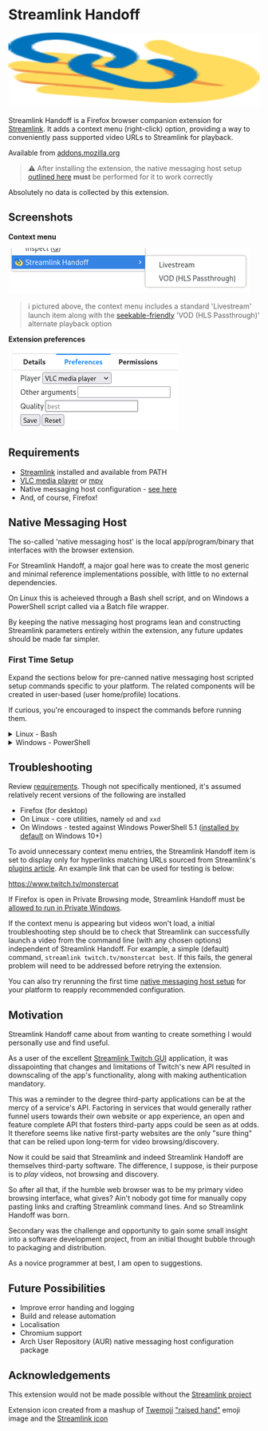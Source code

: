 # Streamlink Handoff

<img src="/extension/icon.svg" width="100%" height="150">

Streamlink Handoff is a Firefox browser companion extension for [Streamlink](https://streamlink.github.io). It adds a context menu (right-click) option, providing a way to conveniently pass supported video URLs to Streamlink for playback.

Available from [addons.mozilla.org](https://addons.mozilla.org/firefox/addon/streamlink-handoff/)

> :warning: After installing the extension, the native messaging host setup [outlined here](#first-time-setup) **must** be performed for it to work correctly  

Absolutely no data is collected by this extension.

## Screenshots

**Context menu**

<kbd>![image](/img/context-menu.png?raw=true)</kbd>

> :information_source: pictured above, the context menu includes a standard 'Livestream' launch item along with the [seekable-friendly](https://github.com/streamlink/streamlink/issues/134) 'VOD (HLS Passthrough)' alternate playback option


**Extension preferences**

<kbd>![image](/img/options.png?raw=true)</kbd>

## Requirements

* [Streamlink](https://streamlink.github.io/install.html) installed and available from PATH
* [VLC media player](https://www.videolan.org/vlc/#download) or [mpv](https://mpv.io/installation/)
* Native messaging host configuration - [see here](#first-time-setup)
* And, of course, Firefox!

## Native Messaging Host

The so-called 'native messaging host' is the local app/program/binary that interfaces with the browser extension.

For Streamlink Handoff, a major goal here was to create the most generic and minimal reference implementations possible, with little to no external dependencies.

On Linux this is acheieved through a Bash shell script, and on Windows a PowerShell script called via a Batch file wrapper.

By keeping the native messaging host programs lean and constructing Streamlink parameters entirely within the extension, any future updates should be made far simpler.

### First Time Setup

Expand the sections below for pre-canned native messaging host scripted setup commands specific to your platform. The related components will be created in user-based (user home/profile) locations.

If curious, you're encouraged to inspect the commands before running them.

<details>
  <summary>Linux - Bash</summary>
  
  Simply copy/paste the below script block into your terminal and execute.
  
  This should create two Streamlink Handoff files (.json and .sh) under `$HOME/.mozilla/native-messaging-hosts`.

  ```bash
  host_dir=$HOME/.mozilla/native-messaging-hosts
  mkdir --parents $host_dir

  host_name=streamlink_handoff_host
  host_program=streamlink-handoff.sh

  # manifest
  cat > $host_dir/$host_name.json << EOF
  {
    "name": "$host_name",
    "description": "Streamlink Handoff Native Messaging Host - Linux",
    "path": "$host_dir/$host_program",
    "type": "stdio",
    "allowed_extensions": ["streamlink-handoff@bgh.io"]
  }
  EOF

  # host program
  cat > $host_dir/$host_program << 'EOF'
  #!/bin/bash

  message_byte_length=$(od --address-radix=n --read-bytes=4 --format=dL | tr --delete " ")
  message=$(od --address-radix=n --read-bytes="$message_byte_length" --format=x1 | xxd --plain --revert)
  message=$(echo $message | sed --expression='s/^"//' --expression='s/"$//')

  streamlink $message > /dev/null 2>&1
  EOF

  chmod u+x $host_dir/$host_program
  ```
</details>

<details>
  <summary>Windows - PowerShell</summary>
  
  Copying/pasting commands directly into a PowerShell console can be hit and miss, so it's instead recommended you copy the below script block into a new PowerShell ISE file and run (Ctrl + a to select all > F8 to run selection).

  This should create a registry entry in addition to three Streamlink Handoff files (.json, .bat and .ps1) under `%APPDATA%\streamlink-handoff`.

  ```powershell
  # Manifest
  $HostFolderPath = Join-Path -Path $Env:APPDATA -ChildPath streamlink-handoff
  If (-Not (Test-Path -Path $HostFolderPath)) {New-Item -Path $HostFolderPath -ItemType Directory}

  $HostName = "streamlink_handoff_host"
  $HostProgram = "streamlink-handoff.bat"

  $MainifestContent = @"
  {
    "name": "$HostName",
    "description": "Streamlink Handoff Native Messaging Host - Windows",
    "path": "$HostProgram",
    "type": "stdio",
    "allowed_extensions": ["streamlink-handoff@bgh.io"]
  }
  "@

  $ManifestFile = New-Item -Path (Join-Path -Path $HostFolderPath -ChildPath "$HostName.json") -Value $MainifestContent -Force
  
  $RegKey = "HKCU:\SOFTWARE\Mozilla\NativeMessagingHosts\$HostName"
  If (-Not (Test-Path -Path $RegKey)) {New-Item -Path $RegKey -Force}
  Set-ItemProperty -Path $RegKey -Name "(Default)" -Value $ManifestFile.FullName -Type String -Force

  # Program(s)
  $BatchFileContent = "@echo off & powershell -ExecutionPolicy Bypass -File `"$(Join-Path -Path $HostFolderPath -ChildPath streamlink-handoff.ps1)`""
  Set-Content -Path (Join-Path -Path $HostFolderPath -ChildPath $HostProgram) -Value $BatchFileContent -Force

  $PSFileContent = @'
  $BinaryReader = New-Object -TypeName System.IO.BinaryReader([System.Console]::OpenStandardInput())

  $MessageByteLength = $BinaryReader.ReadInt32()
  $Message = [System.Text.Encoding]::UTF8.GetString($BinaryReader.ReadBytes($MessageByteLength))
  $Message = $Message.Trim('"')

  Start-Process -FilePath streamlink -ArgumentList $Message -Wait | Out-Null
  '@

  Set-Content -Path (Join-Path -Path $HostFolderPath streamlink-handoff.ps1) -Value $PSFileContent -Force
  ```
</details>

## Troubleshooting

Review [requirements](#requirements). Though not specifically mentioned, it's assumed relatively recent versions of the following are installed

* Firefox (for desktop)
* On Linux - core utilities, namely `od` and `xxd`
* On Windows - tested against Windows PowerShell 5.1 ([installed by default](https://docs.microsoft.com/powershell/scripting/windows-powershell/install/windows-powershell-system-requirements#windows-powershell-51) on Windows 10+)

To avoid unnecessary context menu entries, the Streamlink Handoff item is set to display only for hyperlinks matching URLs sourced from Streamlink's [plugins article](https://streamlink.github.io/plugins.html). An example link that can be used for testing is below:

https://www.twitch.tv/monstercat

If Firefox is open in Private Browsing mode, Streamlink Handoff must be [allowed to run in Private Windows](https://support.mozilla.org/kb/extensions-private-browsing).

If the context menu is appearing but videos won't load, a initial troubleshooting step should be to check that Streamlink can successfully launch a video from the command line (with any chosen options) independent of Streamlink Handoff. For example, a simple (default) command, `streamlink twitch.tv/monstercat best`. If this fails, the general problem will need to be addressed before retrying the extension.

You can also try rerunning the first time [native messaging host setup](#first-time-setup) for your platform to reapply recommended configuration.

## Motivation

Streamlink Handoff came about from wanting to create something I would personally use and find useful.

As a user of the excellent [Streamlink Twitch GUI](https://streamlink.github.io/streamlink-twitch-gui/) application, it was dissapointing that changes and limitations of Twitch's new API resulted in downscaling of the app's functionality, along with making authentication mandatory.

This was a reminder to the degree third-party applications can be at the mercy of a service's API. Factoring in services that would generally rather funnel users towards their own website or app experience, an open and feature complete API that fosters third-party apps could be seen as at odds. It therefore seems like native first-party websites are the only "sure thing" that can be relied upon long-term for video browsing/discovery.

Now it could be said that Streamlink and indeed Streamlink Handoff are themselves third-party software. The difference, I suppose, is their purpose is to _play_ videos, not browsing and discovery.

So after all that, if the humble web browser was to be my primary video browsing interface, what gives? Ain't nobody got time for manually copy pasting links and crafting Streamlink command lines. And so Streamlink Handoff was born.

Secondary was the challenge and opportunity to gain some small insight into a software development project, from an initial thought bubble through to packaging and distribution.

As a novice programmer at best, I am open to suggestions.

## Future Possibilities

* Improve error handing and logging
* Build and release automation
* Localisation
* Chromium support
* Arch User Repository (AUR) native messaging host configuration package

## Acknowledgements

This extension would not be made possible without the [Streamlink project](https://github.com/streamlink/streamlink)

Extension icon created from a mashup of [Twemoji](https://twemoji.twitter.com) ["raised hand"](https://github.com/twitter/twemoji/blob/master/assets/svg/270b.svg) emoji image and the [Streamlink icon](https://github.com/streamlink/streamlink/blob/master/icon.svg)
